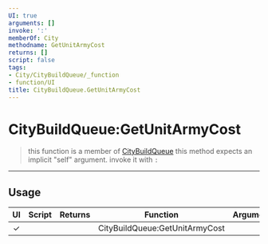 ```yaml
---
UI: true
arguments: []
invoke: ':'
memberOf: City
methodname: GetUnitArmyCost
returns: []
script: false
tags:
- City/CityBuildQueue/_function
- function/UI
title: CityBuildQueue.GetUnitArmyCost
---
```

# CityBuildQueue:GetUnitArmyCost
> this function is a member of [CityBuildQueue](civ-6/lua/CityBuildQueue.md)
> this method expects an implicit "self" argument. invoke it with `:`
-----
## Usage
|  UI | Script | Returns | Function | Arguments |
|:---:|:------:|-------:|:--------:|:---------|
|✓| ||CityBuildQueue:GetUnitArmyCost||

